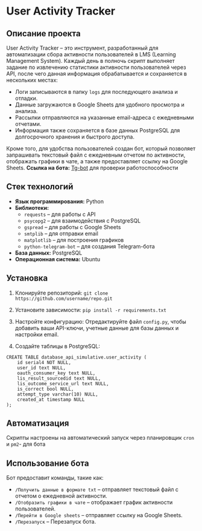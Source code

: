 # User Activity Tracker

## Описание проекта

User Activity Tracker – это инструмент, разработанный для автоматизации сбора активности пользователей в LMS (Learning Management System). Каждый день в полночь скрипт выполняет задание по извлечению статистики активности пользователей через API, после чего данная информация обрабатывается и сохраняется в нескольких местах:

- Логи записываются в папку `logs` для последующего анализа и отладки.
- Данные загружаются в Google Sheets для удобного просмотра и анализа.
- Рассылки отправляются на указанные email-адреса с ежедневными отчетами.
- Информация также сохраняется в базе данных PostgreSQL для долгосрочного хранения и быстрого доступа.

Кроме того, для удобства пользователей создан бот, который позволяет запрашивать текстовый файл с ежедневным отчетом по активности, отображать графики в чате, а также предоставляет ссылку на Google Sheets.
**Ссылка на бота:** [Tg-bot](https://t.me/DailyReportChartsBot) для проверки работоспособности


## Стек технологий

- **Язык программирования:** Python
- **Библиотеки:**
  - `requests` – для работы с API
  - `psycopg2` – для взаимодействия с PostgreSQL
  - `gspread` – для работы с Google Sheets
  - `smtplib` – для отправки email
  - `matplotlib` – для построения графиков
  - `python-telegram-bot` – для создания Telegram-бота
- **База данных:** PostgreSQL
- **Операционная система:** Ubuntu

## Установка

1. Клонируйте репозиторий:
   `git clone https://github.com/username/repo.git`

2. Установите зависимости:
    `pip install -r requirements.txt`

3. Настройте конфигурацию:
    Отредактируйте файл `config.py`, чтобы добавить ваши API-ключи, учетные данные для базы данных и настройки email.

4. Создайте таблицы в PostgreSQL:
```
CREATE TABLE database_api_simulative.user_activity (
	id serial4 NOT NULL,
	user_id text NULL,
	oauth_consumer_key text NULL,
	lis_result_sourcedid text NULL,
	lis_outcome_service_url text NULL,
	is_correct bool NULL,
	attempt_type varchar(10) NULL,
	created_at timestamp NULL
);
```
## Автоматизация

Скрипты настроены на автоматический запуск через планировщик `cron` и `pm2`- для бота

## Использование бота

Бот предоставит команды, такие как:
- `/Получить данные в формате txt` – отправляет текстовый файл с отчетом о ежедневной активности.
- `/Отобразить графики в чате` – отображает график активности пользователей.
- `/Перейти в Google sheets` – отправляет ссылку на Google Sheets.
- `/Перезапуск` – Перезапуск бота.
